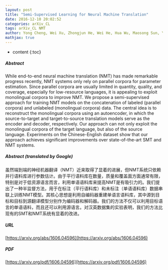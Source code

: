 ```yaml
---
layout: post
title: "Semi-Supervised Learning for Neural Machine Translation"
date: 2016-12-10 20:02:52
categories: arXiv_CL
tags: arXiv_CL NMT
author: Yong Cheng, Wei Xu, Zhongjun He, Wei He, Hua Wu, Maosong Sun, Yang Liu
mathjax: true
---
```


* content
{:toc}

##### Abstract
While end-to-end neural machine translation (NMT) has made remarkable progress recently, NMT systems only rely on parallel corpora for parameter estimation. Since parallel corpora are usually limited in quantity, quality, and coverage, especially for low-resource languages, it is appealing to exploit monolingual corpora to improve NMT. We propose a semi-supervised approach for training NMT models on the concatenation of labeled (parallel corpora) and unlabeled (monolingual corpora) data. The central idea is to reconstruct the monolingual corpora using an autoencoder, in which the source-to-target and target-to-source translation models serve as the encoder and decoder, respectively. Our approach can not only exploit the monolingual corpora of the target language, but also of the source language. Experiments on the Chinese-English dataset show that our approach achieves significant improvements over state-of-the-art SMT and NMT systems.

##### Abstract (translated by Google)
虽然端到端的神经机器翻译（NMT）近来取得了显着的进展，但NMT系统只依赖并行语料库进行参数估计。由于平行语料库在数量，质量和覆盖面方面通常有限，特别是对于低资源语言而言，利用单语语料库来提高NMT是有吸引力的。我们提出了一种半监督方法，用于在标注（平行语料库）和未标注（单语语料库）数据串联上训练NMT模型。其核心思想是利用自编码器重建单语言语料库，其中源到目标和目标到源翻译模型分别作为编码器和解码器。我们的方法不仅可以利用目标语言的单语语料，而且还可以利用源语言。对汉英数据集的实验表明，我们的方法比现有的SMT和NMT系统有显着的改进。

##### URL
[https://arxiv.org/abs/1606.04596](https://arxiv.org/abs/1606.04596)

##### PDF
[https://arxiv.org/pdf/1606.04596](https://arxiv.org/pdf/1606.04596)

